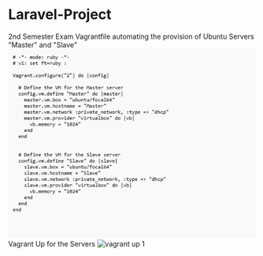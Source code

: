 # Laravel-Project
2nd Semester Exam
Vagrantfile automating the provision of Ubuntu Servers "Master" and "Slave"
![Vagrantfile](images\VagrantfileforServer.png)
Vagrant Up for the Servers
![vagrant up 1](https://github.com/Adeexy/Laravel-Project/assets/151438215/5aec4bd9-a4d1-4d6b-9325-8cfcb16b193f)
